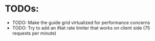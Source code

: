 # TODOs:
- TODO: Make the guide grid virtualized for performance concerns
- TODO: Try to add an iNat rate limiter that works on client side (75 requests per minute)